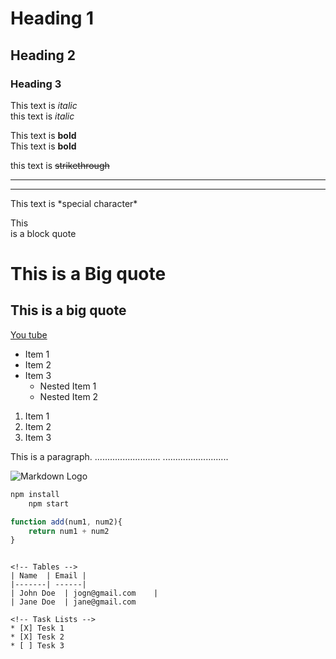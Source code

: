 <!-- Headings -->
# Heading 1
## Heading 2
### Heading 3

<!-- Italics -->
This text is *italic*<br/>
this text is _italic_

<!-- Bold -->
This text is **bold**<br/>
This text is __bold__

<!-- Strikethrough -->
this text is ~~strikethrough~~

<!-- Horizontal line -->
___
---

<!-- Special character -->
This text is \*special character\*

<!-- Blockquote -->
This<br/>
is
a
block quote<br/>
# This is a Big quote
## This is a big quote

<!-- Links -->
[You tube](http://www.youtube.com "You~ Tube~")

<!-- UL -->
* Item 1
* Item 2
* Item 3
    * Nested Item 1
    * Nested Item 2

<!-- OL -->
1. Item 1
2. Item 2
3. Item 3

<Inline Code Block>
<p>This is a paragraph.
..........................
..........................</p>

<!-- Images -->
![Markdown Logo](https://markdown-here.com/img/icon256.png)

<!-- GitHub Markdown -->
<!-- Code Blocks -->
```bash
npm install
    npm start
```

```javascript
function add(num1, num2){
    return num1 + num2
}
```
```

<!-- Tables -->
| Name  | Email |
|-------| ------|
| John Doe  | jogn@gmail.com    |
| Jane Doe  | jane@gmail.com

<!-- Task Lists -->
* [X] Tesk 1
* [X] Tesk 2
* [ ] Tesk 3